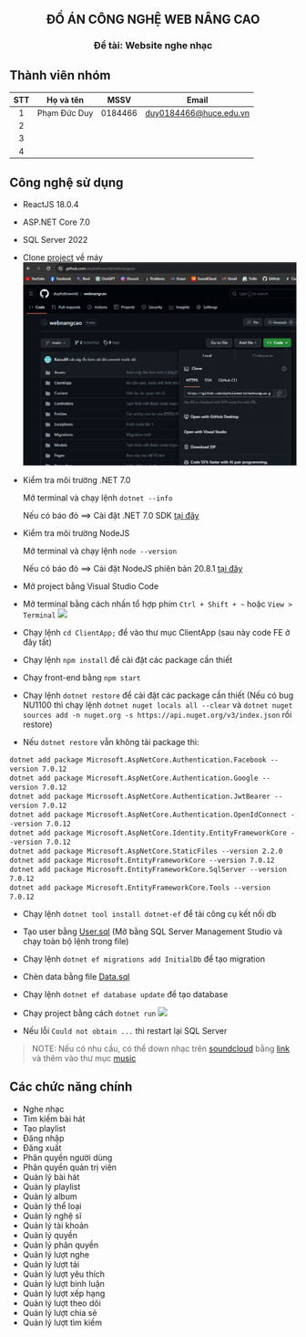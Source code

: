 <div style="text-align:center;">
  
## **ĐỒ ÁN CÔNG NGHỆ WEB NÂNG CAO**
### **Đề tài: Website nghe nhạc**
</div>

## Thành viên nhóm
| STT | Họ và tên | MSSV | Email |
| :---: | --- | --- | --- |
| 1 | Phạm Đức Duy | 0184466 | duy0184466@huce.edu.vn |
| 2 |  |  |
| 3 |  |  |
| 4 |  |  |

## Công nghệ sử dụng
- ReactJS 18.0.4
- ASP.NET Core 7.0
- SQL Server 2022
- Clone [project](https://github.com/duyhelloworld/webnangcao) về máy
![Github](/.github/cloneproject.png)
- Kiểm tra môi trường .NET 7.0

    Mở terminal và chạy lệnh `dotnet --info`
    
    Nếu có báo đỏ ==> Cài đặt .NET 7.0 SDK [tại đây](https://dotnet.microsoft.com/download/dotnet/7.0)

- Kiểm tra môi trường NodeJS
    
    Mở terminal và chạy lệnh `node --version`

    Nếu có báo đỏ ==> Cài đặt NodeJS phiên bản 20.8.1 [tại đây](https://nodejs.org/dist/v20.8.1/node-v20.8.1-x64.msi)

- Mở project bằng Visual Studio Code

- Mở terminal bằng cách nhấn tổ hợp phím `Ctrl + Shift + ~` hoặc `View > Terminal`
![](/.github/images/terminal.png)

- Chạy lệnh `cd ClientApp;` để vào thư mục ClientApp (sau này code FE ở đây tất)

- Chạy lệnh `npm install` để cài đặt các package cần thiết
- Chạy front-end bằng `npm start`

- Chạy lệnh `dotnet restore` để cài đặt các package cần thiết
(Nếu có bug NU1100 thì chạy lệnh `dotnet nuget locals all --clear` và `dotnet nuget sources add -n nuget.org -s https://api.nuget.org/v3/index.json` rồi restore)
- Nếu `dotnet restore` vẫn không tải package thì: 
```
dotnet add package Microsoft.AspNetCore.Authentication.Facebook --version 7.0.12
dotnet add package Microsoft.AspNetCore.Authentication.Google --version 7.0.12
dotnet add package Microsoft.AspNetCore.Authentication.JwtBearer --version 7.0.12
dotnet add package Microsoft.AspNetCore.Authentication.OpenIdConnect --version 7.0.12
dotnet add package Microsoft.AspNetCore.Identity.EntityFrameworkCore --version 7.0.12
dotnet add package Microsoft.AspNetCore.StaticFiles --version 2.2.0
dotnet add package Microsoft.EntityFrameworkCore --version 7.0.12
dotnet add package Microsoft.EntityFrameworkCore.SqlServer --version 7.0.12
dotnet add package Microsoft.EntityFrameworkCore.Tools --version 7.0.12
```
- Chạy lệnh `dotnet tool install dotnet-ef` để tải công cụ kết nối db
- Tạo user bằng [User.sql](/Assets/sql/User.sql)
(Mở bằng SQL Server Management Studio và chạy toàn bộ lệnh trong file)
- Chạy lệnh `dotnet ef migrations add InitialDb` để tạo migration
- Chèn data bằng file [Data.sql](/Assets/sql/Data.sql)
- Chạy lệnh `dotnet ef database update` để tạo database

- Chạy project bằng cách `dotnet run` 
![](/.github/images/ketquachaylenh.png)

- Nếu lỗi `Could not obtain ...` thì restart lại SQL Server

> NOTE: Nếu có nhu cầu, có thể down nhạc trên [soundcloud](https://soundcloud.com/) bằng [link](https://vi.savefrom.net/12-cach-tai-nhac-soundcloud-20.html) và thêm vào thư mục [music](/Assets/musics/) 


## Các chức năng chính
- Nghe nhạc
- Tìm kiếm bài hát
- Tạo playlist
- Đăng nhập
- Đăng xuất
- Phân quyền người dùng
- Phân quyền quản trị viên
- Quản lý bài hát
- Quản lý playlist
- Quản lý album
- Quản lý thể loại
- Quản lý nghệ sĩ
- Quản lý tài khoản
- Quản lý quyền
- Quản lý phân quyền
- Quản lý lượt nghe
- Quản lý lượt tải
- Quản lý lượt yêu thích
- Quản lý lượt bình luận
- Quản lý lượt xếp hạng
- Quản lý lượt theo dõi
- Quản lý lượt chia sẻ
- Quản lý lượt tìm kiếm


